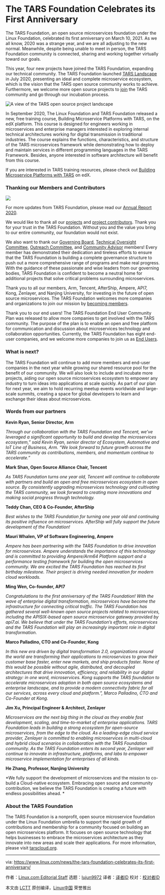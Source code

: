 [#]: subject: (The TARS Foundation Celebrates its First Anniversary)
[#]: via: (https://www.linux.com/news/the-tars-foundation-celebrates-its-first-anniversary/)
[#]: author: (Linux.com Editorial Staff https://www.linux.com/author/linuxdotcom/)
[#]: collector: (lujun9972)
[#]: translator: ( )
[#]: reviewer: ( )
[#]: publisher: ( )
[#]: url: ( )

The TARS Foundation Celebrates its First Anniversary
======

The TARS Foundation, an open source microservices foundation under the Linux Foundation, celebrated its first anniversary on March 10, 2021. As we all know, 2020 was a strange year, and we are all adjusting to the new normal. Meanwhile, despite being unable to meet in person, the TARS Foundation community is connected, sharing and working together virtually toward our goals. 

This year, four new projects have joined the TARS Foundation, expanding our technical community. The TARS Foundation launched [TARS Landscape][1] in July 2020, presenting an ideal and complete microservice ecosystem, which is the vision that the TARS open source community works to achieve. Furthermore, we welcome more open source projects to [join][2] the TARS community and go through our incubation process.

![A view of the TARS open source project landscape][3]

In September 2020, The Linux Foundation and TARS Foundation released a new, free training course, Building Microservice Platforms with TARS, on the edX platform. This course is designed for engineers working in microservices and enterprise managers interested in exploring internal technical architectures working for digital transmission in traditional industries. The course explains the functions, characteristics, and structure of the TARS microservices framework while demonstrating how to deploy and maintain services in different programming languages in the TARS Framework. Besides, anyone interested in software architecture will benefit from this course. 

If you are interested in TARS training resources, please check out [Building Microservice Platforms with TARS][4] on edX.

### Thanking our Members and Contributors

![][5]

For more updates from TARS Foundation, please read our [Annual Report 2020][6]. 

We would like to thank all our [projects][2] and [project contributors][7]. Thank you for your trust in the TARS Foundation. Without you and the value you bring to our entire community, our foundation would not exist. 

We also want to thank our [Governing Board][8], [Technical Oversight Committee][9], [Outreach Committee][10], and [Community Advisor][11] members! Every member has demonstrated their dedication and tireless efforts to ensure that the TARS Foundation is building a complete governance structure to push out a more comprehensive range of programs and make real progress. With the guidance of these passionate and wise leaders from our governing bodies, TARS Foundation is confident to become a neutral home for additional projects that solve critical problems surrounding microservices. 

Thank you to all our members, Arm, Tencent, AfterShip, Ampere, API7, Kong, Zenlayer, and Nanjing University, for investing in the future of open source microservices. The TARS Foundation welcomes more companies and organizations to join our mission by [becoming members][12]. 

Thank you to our end users! The TARS Foundation End User Community Plan was released to allow more companies to get involved with the TARS community. The purpose of the plan is to enable an open and free platform for communication and discussion about microservices technology and collaboration opportunities. Currently, the TARS Foundation has eight end-user companies, and we welcome more companies to join us as [End Users][13]. 

### What is next?

The TARS Foundation will continue to add more members and end-user companies in the next year while growing our shared resource pool for the benefit of our community. We will also look to include and incubate more projects, aiding our open source microservices ecosystem to empower any industry to turn ideas into applications at scale quickly. As part of our plan for next year, we aim to hold recurring meetup events worldwide and large-scale summits, creating a space for global developers to learn and exchange their ideas about microservices. 

### Words from our partners

**Kevin Ryan, Senior Director, Arm**

_Through our collaboration with the TARS Foundation and Tencent, we’ve leveraged a significant opportunity to build and develop the microservices ecosystem,” said Kevin Ryan, senior director of Ecosystem, Automotive and IoT Line of Business, Arm. “We look forward to future growth across the TARS community as contributions, members, and momentum continue to accelerate.”_

**Mark Shan, Open Source Alliance** **Chair, Tencent**

_As TARS Foundation turns one year old, Tencent will continue to collaborate with partners and build an open and free microservices ecosystem in open source. By consistently upgrading microservices technology and cultivating the TARS community, we look forward to creating more innovations and making social progress through technology._

**Teddy Chan, CEO &amp; Co-Founder, AfterShip**

_Best wishes to the TARS Foundation for turning one year old and continuing its positive influence on microservices. AfterShip will fully support the future development of the Foundation!_

**Mauri Whalen, VP of Software Engineering, Ampere**

_Ampere has been partnering with the TARS Foundation to drive innovation for microservices. Ampere understands the importance of this technology and is committed to providing Ampere/Arm64 Platform support and a performance testing framework for building the open microservices community. We are excited the TARS Foundation has reached its first birthday milestone. Their project is driving needed innovation for modern cloud workloads._

**Ming Wen, Co-founder, API7**

_Congratulations to the first anniversary of the TARS Foundation! With the wave of enterprise digital transformation, microservices have become the infrastructure for connecting critical traffic. The TARS Foundation has gathered several well-known open source projects related to microservices, including the APISIX-based open source microservice gateway provided by api7.ai. We believe that under the TARS Foundation’s efforts, microservices and the TARS Foundation will play an increasingly important role in digital transformation._

**Marco Palladino, CTO and Co-Founder, Kong**

_In this new era driven by digital transformation 2.0, organizations around the world are transforming their applications to microservices to grow their customer base faster, enter new markets, and ship products faster. None of this would be possible without agile, distributed, and decoupled architectures that drive innovation, efficiency, and reliability in our digital strategy: in one word, microservices. Kong supports the TARS foundation to accelerate microservices adoption in both open source ecosystems and enterprise landscape, and to provide a modern connectivity fabric for all our services, across every cloud and platform.”, Marco Palladino, CTO and Co-Founder at Kong._

**Jim Xu, Principal Engineer &amp; Architect, Zenlayer**

_Microservices are the next big thing in the cloud as they enable fast development, scaling, and time-to-market of enterprise applications. TARS Foundation leads in building a strong ecosystem for open-source microservices, from the edge to the cloud. As a leading-edge cloud service provider, Zenlayer is committed to enabling microservices in multi-cloud and hybrid cloud scenarios in collaboration with the TARS Foundation community. As the TARS Foundation enters its second year, Zenlayer will continue to innovate in infrastructure, platforms, and labs to empower microservice implementation for enterprises of all kinds._

**He Zhang, Professor, Nanjing University**

*We fully support the development of microservices and the mission to co-build a Cloud-native ecosystem. Embracing open source and community contribution, we believe the TARS Foundation is creating a future with endless possibilities ahead. *

### About the TARS Foundation

The TARS Foundation is a nonprofit, open source microservice foundation under the Linux Foundation umbrella to support the rapid growth of contributions and membership for a community focused on building an open microservices platform. It focuses on open source technology that helps businesses to embrace the microservices architecture as they innovate into new areas and scale their applications. For more information, please visit [tarscloud.org][14].

--------------------------------------------------------------------------------

via: https://www.linux.com/news/the-tars-foundation-celebrates-its-first-anniversary/

作者：[Linux.com Editorial Staff][a]
选题：[lujun9972][b]
译者：[译者ID](https://github.com/译者ID)
校对：[校对者ID](https://github.com/校对者ID)

本文由 [LCTT](https://github.com/LCTT/TranslateProject) 原创编译，[Linux中国](https://linux.cn/) 荣誉推出

[a]: https://www.linux.com/author/linuxdotcom/
[b]: https://github.com/lujun9972
[1]: https://landscape.tarscloud.org/
[2]: https://tarscloud.org/foundation/projects
[3]: https://www.linux.com/wp-content/uploads/2021/03/tars-landscape.png
[4]: https://www.edx.org/course/building-microservice-platforms-with-tars
[5]: https://www.linux.com/wp-content/uploads/2021/03/tars-timeline-2020.png
[6]: https://tarscloud.org/feeds/2000940124060225
[7]: https://github.com/TarsCloud/Tars/blob/master/Contributing.md
[8]: https://tarscloud.org/foundation/organization/board
[9]: https://tarscloud.org/foundation/organization/toc
[10]: https://tarscloud.org/foundation/organization/outreach
[11]: https://tarscloud.org/foundation/organization/advisor
[12]: https://forms.gle/yyyCK5TLArPvg9gb6
[13]: https://docs.google.com/forms/d/1g8PX5t1I6dFsguittZLDMP-yO2dsBQTKvwgk_UXjKOI/edit
[14]: https://tarscloud.org/
